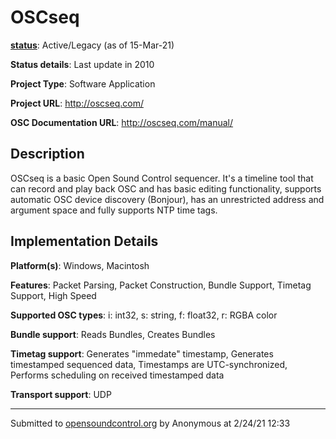 # OSCseq

**[status](../implementation-status.html)**: Active/Legacy (as of 15-Mar-21)

**Status details**: 
Last update in 2010

**Project Type**: Software Application

**Project URL**: <http://oscseq.com/>

**OSC Documentation URL**: <http://oscseq.com/manual/>

## Description

OSCseq is a basic Open Sound Control sequencer. It's a timeline tool that can record and play back OSC and has basic editing functionality, supports automatic OSC device discovery (Bonjour), has an unrestricted address and argument space and fully supports NTP time tags.

## Implementation Details

**Platform(s)**: Windows, Macintosh

**Features**: Packet Parsing, Packet Construction, Bundle Support, Timetag Support, High Speed

**Supported OSC types**: i: int32, s: string, f: float32, r: RGBA color

**Bundle support**: Reads Bundles, Creates Bundles

**Timetag support**: Generates "immedate" timestamp, Generates timestamped sequenced data, Timestamps are UTC-synchronized, Performs scheduling on received timestamped data

**Transport support**: UDP

---
Submitted to [opensoundcontrol.org](https://opensoundcontrol.org) by Anonymous at 2/24/21 12:33
